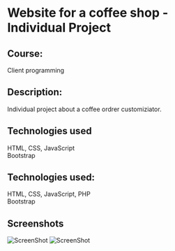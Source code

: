 
# Website for a coffee shop - Individual Project

## Course:
Client programming 

## Description:
Individual project about a coffee ordrer customiziator.

## Technologies used
HTML, CSS, JavaScript  </br>Bootstrap 



## Technologies used:
HTML, CSS, JavaScript, PHP  </br>Bootstrap 
## Screenshots
![ScreenShot](https://github.com/mateujcic/Web-Development/blob/main/Project%201/assets/images/products/home1.png)
![ScreenShot](https://github.com/mateujcic/Web-Development/blob/main/Project%201/assets/images/products/home2.png)

